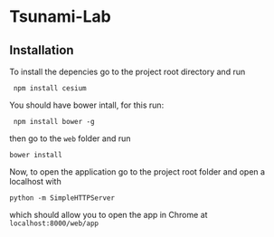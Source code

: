 # Tsunami-Lab

## Installation

To install the depencies go to the project root directory and run

` npm install cesium`

You should have bower intall, for this run:

` npm install bower -g`

then go to the `web` folder and run

`bower install`

Now, to open the application go to the project root folder and open a localhost with

`python -m SimpleHTTPServer`

which should allow you to open the app in Chrome at `localhost:8000/web/app`
